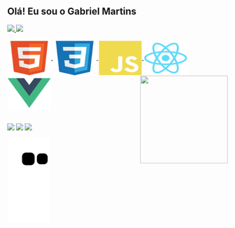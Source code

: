 
## Olá! Eu sou o Gabriel Martins
<div>
  <a href="https://github.com/GabrielMartinsz">
  <img height="180em" src="https://github-readme-stats.vercel.app/api?username=GabrielMartinsz&show_icons=true&theme=tokyonight&include_all_commits=true&count_private=true"/>
  <img height="180em" src="https://github-readme-stats.vercel.app/api/top-langs/?username=GabrielMartinsz&layout=compact&langs_count=7&theme=tokyonight"/>
</div>
<div style="display: inline_block"><br>
  <img align="center" alt="gm-HTML" height="80" width="100" src="https://raw.githubusercontent.com/devicons/devicon/master/icons/html5/html5-original.svg">
  <img align="center" alt="gm-CSS" height="80" width="100" src="https://raw.githubusercontent.com/devicons/devicon/master/icons/css3/css3-original.svg">
  <img align="center" alt="gm-Js" height="80" width="100" src="https://raw.githubusercontent.com/devicons/devicon/master/icons/javascript/javascript-plain.svg">
  <img align="center" alt="gm-React" height="80" width="100" src="https://raw.githubusercontent.com/devicons/devicon/master/icons/react/react-original.svg">
  <img align="center" alt="gm-React" height="80" width="100" src="https://raw.githubusercontent.com/devicons/devicon/master/icons/vuejs/vuejs-original.svg">
  <img align="right" height="200" width="200" src="https://i.picasion.com/pic91/aea6625f73053f880b4ae0fcc69470f2.gif" width="300" height="300" border="0" /></a><br /><a href="https://picasion.com/"</a>
</div>
  
  ##
  
<div> 
  <a href = "mailto:martinsga999@gmail.com"><img src="https://img.shields.io/badge/Gmail-D14836?style=for-the-badge&logo=gmail&logoColor=white" target="_blank"></a>
  <a href="https://www.linkedin.com/in/gabriel-martins999" target="_blank"><img src="https://img.shields.io/badge/-LinkedIn-%230077B5?style=for-the-badge&logo=linkedin&logoColor=white" target="_blank"></a> 
  <a href="https://instagram.com/gaamartinsz" target="_blank"><img src="https://img.shields.io/badge/-Instagram-%23E4405F?style=for-the-badge&logo=instagram&logoColor=white" target="_blank"></a>
  
  ![Snake animation](https://github.com/rafaballerini/rafaballerini/blob/output/github-contribution-grid-snake.svg)
  
</div> 
